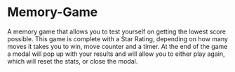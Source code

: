 # Memory-Game

A memory game that allows you to test yourself on getting the lowest score possible. This game is complete with a Star Rating, depending on how many moves it takes you to win, move counter and a timer. At the end of the game a modal will pop up with your results and will allow you to either play again, which will reset the stats, or close the modal.
